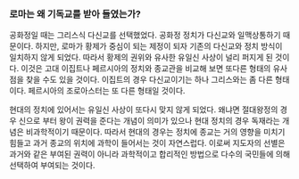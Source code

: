 ### 로마는 왜 기독교를 받아 들였는가?

공화정일 때는 그리스식 다신교를 선택했었다. 공화정 정치가 다신교와 일맥상통하기 때문이다. 하지만, 로마가 황제가 중심이 되는 제정이 되자 기존의 다신교와 정치 방식이 일치하지 않게 되었다. 따라서 황제의 권위와 유사한 유일신 사상이 널리 퍼지게 된 것이다. 이것은 고대 이집트나 페르시아의 정치와 종교관을 비교해 보면 또다른 형태의 유사점을 찾을 수도 있을 것이다. 이집트의 경우 다신교이기는 하나 그리스와는 좀 다른 형태이다. 페르시아의 조로아스터는 또 다른 형태일 것이다.

현대의 정치에 있어서는 유일신 사상이 또다시 맞지 않게 되었다. 왜냐면 절대왕정의 경우 신으로 부터 왕이 권력을 준다는 개념이 의미가 있으나 현대 정치의 경우 독재라는 개념은 비과학적이기 때문이다. 따라서 현대의 경우는 정치에 종교는 거의 영향을 미치기 힘들고 과거 종교의 위치에 과학이 들어서는 것이 자연스럽다. 이로써 지도자의 선별은 과거와 같은 부여된 권력이 아니라 과학적이고 합리적인 방법으로 다수의 국민들에 의해 선택하여 부여되는 것이다. 


